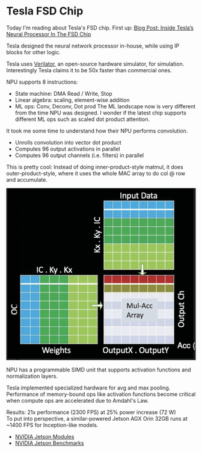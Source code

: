 # Tesla FSD Chip

Today I'm reading about Tesla's FSD chip.
First up:
[Blog Post: Inside Tesla’s Neural Processor In The FSD Chip](https://fuse.wikichip.org/news/2707/inside-teslas-neural-processor-in-the-fsd-chip/)

Tesla designed the neural network processor in-house, while using IP blocks for other logic.

Tesla uses [Verilator](https://www.veripool.org/verilator/), an open-source hardware simulator, for simulation.
Interestingly Tesla claims it to be 50x faster than commercial ones.

NPU supports 8 instructions:
- State machine: DMA Read / Write, Stop
- Linear algebra: scaling, element-wise addition
- ML ops: Conv, Deconv, Dot prod
The ML landscape now is very different from the time NPU was designed.
I wonder if the latest chip supports different ML ops such as scaled dot product attention.

It took me some time to understand how their NPU performs convolution.
- Unrolls convolution into vector dot product
- Computes 96 output activations in parallel
- Computes 96 output channels (i.e. filters) in parallel

This is pretty cool: Instead of doing inner-product-style matmul,
it does outer-product-style, where it uses the whole MAC array to do col @ row and accumulate.

![](tesla_npu_matmul.jpg)

NPU has a programmable SIMD unit that supports activation functions and normalization layers.

Tesla implemented specialized hardware for avg and max pooling.  
Performance of memory-bound ops like activation functions become critical when compute ops are accelerated due to Amdahl's Law.

Results: 21x performance (2300 FPS) at 25% power increase (72 W)  
To put into perspective, a similar-powered Jetson AGX Orin 32GB runs at ~1400 FPS for Inception-like models.

- [NVIDIA Jetson Modules](https://developer.nvidia.com/embedded/jetson-modules)
- [NVIDIA Jetson Benchmarks](https://developer.nvidia.com/embedded/jetson-benchmarks)
